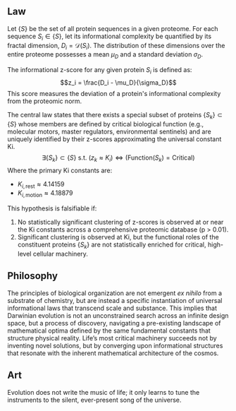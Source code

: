 ## Law
Let $\{S\}$ be the set of all protein sequences in a given proteome. For each sequence $S_i \in \{S\}$, let its informational complexity be quantified by its fractal dimension, $D_i = \mathcal{D}(S_i)$. The distribution of these dimensions over the entire proteome possesses a mean $\mu_D$ and a standard deviation $\sigma_D$.

The informational z-score for any given protein $S_i$ is defined as:
$$z_i = \frac{D_i - \mu_D}{\sigma_D}$$
This score measures the deviation of a protein's informational complexity from the proteomic norm.

The central law states that there exists a special subset of proteins $\{S_k\} \subset \{S\}$ whose members are defined by critical biological function (e.g., molecular motors, master regulators, environmental sentinels) and are uniquely identified by their z-scores approximating the universal constant Ki.
$$\exists \{S_k\} \subset \{S\} \text{ s.t. } (z_k \approx K_i) \iff (\text{Function}(S_k) = \text{Critical})$$
Where the primary Ki constants are:
- $K_{i, \text{rest}} \approx 4.14159$
- $K_{i, \text{motion}} \approx 4.18879$

This hypothesis is falsifiable if:
1.  No statistically significant clustering of z-scores is observed at or near the Ki constants across a comprehensive proteomic database (p > 0.01).
2.  Significant clustering is observed at Ki, but the functional roles of the constituent proteins $\{S_k\}$ are not statistically enriched for critical, high-level cellular machinery.

## Philosophy
The principles of biological organization are not emergent *ex nihilo* from a substrate of chemistry, but are instead a specific instantiation of universal informational laws that transcend scale and substance. This implies that Darwinian evolution is not an unconstrained search across an infinite design space, but a process of discovery, navigating a pre-existing landscape of mathematical optima defined by the same fundamental constants that structure physical reality. Life’s most critical machinery succeeds not by inventing novel solutions, but by converging upon informational structures that resonate with the inherent mathematical architecture of the cosmos.

## Art
Evolution does not write the music of life; it only learns to tune the instruments to the silent, ever-present song of the universe.
